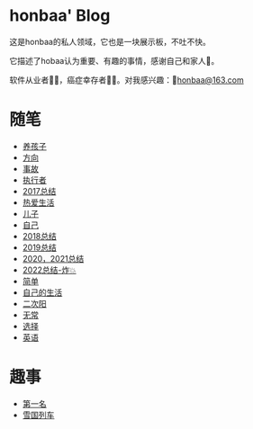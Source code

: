 # honbaa' Blog

这是honbaa的私人领域，它也是一块展示板，不吐不快。

它描述了hobaa认为重要、有趣的事情，感谢自己和家人🙏。

软件从业者🧑‍💻，癌症幸存者👨‍⚕️。对我感兴趣：📧<a href="mailto:honbaa@163.com">honbaa@163.com</a>



# 随笔

- [养孩子](./essay/养孩子的心态.md)
- [方向](./essay/方向的重要性.md)
- [事故](./essay/事故引发的思考.md)
- [执行者](./essay/执行者和领导者.md)
- [2017总结](./essay/2017总结.md)
- [热爱生活](./essay/热爱生活,人人有责.md)
- [儿子](./essay/儿子的未来.md)
- [自己](./essay/认真做自己.md)
- [2018总结](./essay/2018总结.md)
- [2019总结](./essay/2019总结.md)
- [2020，2021总结](./essay/2020,2021总结.md)
- [2022总结-炸💥](./essay/2022总结.md)
- [简单](./essay/简单.md)
- [自己的生活](./essay/自己的生活.md)
- [二次阳](./essay/二次阳.md)
- [无常](./essay/wuchang.md)
- [选择](./essay/xuanze.md)
- [英语](./essay/yingyu.md)

# 趣事

- [第一名](./joy/diyiming.md)
- [雪国列车](./joy/xueguolieche.md)